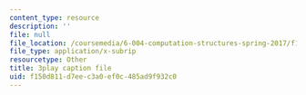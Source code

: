 ```yaml
---
content_type: resource
description: ''
file: null
file_location: /coursemedia/6-004-computation-structures-spring-2017/f150d811d7eec3a0ef0c485ad9f932c0_5mJd--JCwBI.srt
file_type: application/x-subrip
resourcetype: Other
title: 3play caption file
uid: f150d811-d7ee-c3a0-ef0c-485ad9f932c0
---
```

